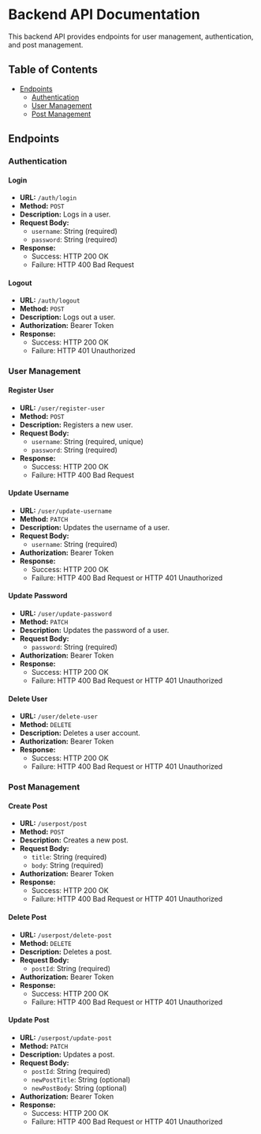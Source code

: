 # Backend API Documentation

This backend API provides endpoints for user management, authentication, and post management.

## Table of Contents

- [Endpoints](#endpoints)
  - [Authentication](#authentication)
  - [User Management](#user-management)
  - [Post Management](#post-management)

## Endpoints

### Authentication

#### Login

- **URL:** `/auth/login`
- **Method:** `POST`
- **Description:** Logs in a user.
- **Request Body:**
  - `username`: String (required)
  - `password`: String (required)
- **Response:** 
  - Success: HTTP 200 OK
  - Failure: HTTP 400 Bad Request

#### Logout

- **URL:** `/auth/logout`
- **Method:** `POST`
- **Description:** Logs out a user.
- **Authorization:** Bearer Token
- **Response:** 
  - Success: HTTP 200 OK
  - Failure: HTTP 401 Unauthorized

### User Management

#### Register User

- **URL:** `/user/register-user`
- **Method:** `POST`
- **Description:** Registers a new user.
- **Request Body:**
  - `username`: String (required, unique)
  - `password`: String (required)
- **Response:** 
  - Success: HTTP 200 OK
  - Failure: HTTP 400 Bad Request

#### Update Username

- **URL:** `/user/update-username`
- **Method:** `PATCH`
- **Description:** Updates the username of a user.
- **Request Body:**
  - `username`: String (required)
- **Authorization:** Bearer Token
- **Response:** 
  - Success: HTTP 200 OK
  - Failure: HTTP 400 Bad Request or HTTP 401 Unauthorized

#### Update Password

- **URL:** `/user/update-password`
- **Method:** `PATCH`
- **Description:** Updates the password of a user.
- **Request Body:**
  - `password`: String (required)
- **Authorization:** Bearer Token
- **Response:** 
  - Success: HTTP 200 OK
  - Failure: HTTP 400 Bad Request or HTTP 401 Unauthorized

#### Delete User

- **URL:** `/user/delete-user`
- **Method:** `DELETE`
- **Description:** Deletes a user account.
- **Authorization:** Bearer Token
- **Response:** 
  - Success: HTTP 200 OK
  - Failure: HTTP 400 Bad Request or HTTP 401 Unauthorized

### Post Management

#### Create Post

- **URL:** `/userpost/post`
- **Method:** `POST`
- **Description:** Creates a new post.
- **Request Body:**
  - `title`: String (required)
  - `body`: String (required)
- **Authorization:** Bearer Token
- **Response:** 
  - Success: HTTP 200 OK
  - Failure: HTTP 400 Bad Request or HTTP 401 Unauthorized

#### Delete Post

- **URL:** `/userpost/delete-post`
- **Method:** `DELETE`
- **Description:** Deletes a post.
- **Request Body:**
  - `postId`: String (required)
- **Authorization:** Bearer Token
- **Response:** 
  - Success: HTTP 200 OK
  - Failure: HTTP 400 Bad Request or HTTP 401 Unauthorized

#### Update Post

- **URL:** `/userpost/update-post`
- **Method:** `PATCH`
- **Description:** Updates a post.
- **Request Body:**
  - `postId`: String (required)
  - `newPostTitle`: String (optional)
  - `newPostBody`: String (optional)
- **Authorization:** Bearer Token
- **Response:** 
  - Success: HTTP 200 OK
  - Failure: HTTP 400 Bad Request or HTTP 401 Unauthorized

